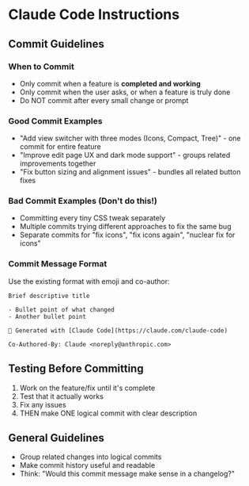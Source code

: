 # Claude Code Instructions

## Commit Guidelines

### When to Commit
- Only commit when a feature is **completed and working**
- Only commit when the user asks, or when a feature is truly done
- Do NOT commit after every small change or prompt

### Good Commit Examples
- "Add view switcher with three modes (Icons, Compact, Tree)" - one commit for entire feature
- "Improve edit page UX and dark mode support" - groups related improvements together
- "Fix button sizing and alignment issues" - bundles all related button fixes

### Bad Commit Examples (Don't do this!)
- Committing every tiny CSS tweak separately
- Multiple commits trying different approaches to fix the same bug
- Separate commits for "fix icons", "fix icons again", "nuclear fix for icons"

### Commit Message Format
Use the existing format with emoji and co-author:
```
Brief descriptive title

- Bullet point of what changed
- Another bullet point

🤖 Generated with [Claude Code](https://claude.com/claude-code)

Co-Authored-By: Claude <noreply@anthropic.com>
```

## Testing Before Committing
1. Work on the feature/fix until it's complete
2. Test that it actually works
3. Fix any issues
4. THEN make ONE logical commit with clear description

## General Guidelines
- Group related changes into logical commits
- Make commit history useful and readable
- Think: "Would this commit message make sense in a changelog?"
